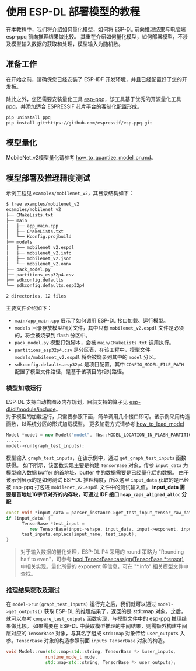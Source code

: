 # 使用 ESP-DL 部署模型的教程

在本教程中，我们将介绍如何量化模型，如何将 ESP-DL 前向推理结果与电脑端 esp-ppq 前向推理结果做比较。
其重在介绍如何量化模型，如何部署模型，不涉及模型输入数据的获取和处理，模型输入为随机数。

## 准备工作

在开始之前，请确保您已经安装了 ESP-IDF 开发环境，并且已经配置好了您的开发板。

除此之外，您还需要安装量化工具 [esp-ppq](https://github.com/espressif/esp-ppq)，该工具基于优秀的开源量化工具 [ppq](https://github.com/OpenPPL/ppq)，并添加适合 ESPRESSIF 芯片平台的客制化配置形成。

```bash
pip uninstall ppq
pip install git+https://github.com/espressif/esp-ppq.git
```

## 模型量化

MobileNet_v2模型量化请参考 [how_to_quantize_model_cn.md](./how_to_quantize_model_cn.md)。


## 模型部署及推理精度测试

示例工程见 `examples/mobilenet_v2`，其目录结构如下：

   ```bash
   $ tree examples/mobilenet_v2
   examples/mobilenet_v2
   ├── CMakeLists.txt
   ├── main
   │   ├── app_main.cpp
   │   ├── CMakeLists.txt
   │   └── Kconfig.projbuild
   ├── models
   │   ├── mobilenet_v2.espdl
   │   ├── mobilenet_v2.info
   │   ├── mobilenet_v2.json
   │   └── mobilenet_v2.onnx
   ├── pack_model.py
   ├── partitions_esp32p4.csv
   ├── sdkconfig.defaults
   └── sdkconfig.defaults.esp32p4

   2 directories, 12 files
   ```

主要文件介绍如下：
- `main/app_main.cpp` 展示了如何调用 ESP-DL 接口加载、运行模型。
- `models` 目录存放模型相关文件，其中只有 `mobilenet_v2.espdl` 文件是必须的，将会被烧录到 flash 分区中。
- `pack_model.py` 模型打包脚本，会被 `main/CMakeLists.txt` 调用执行。
- `partitions_esp32p4.csv` 是分区表，在该工程中，模型文件 `models/mobilenet_v2.espdl` 将会被烧录到其中的 `model` 分区。
- `sdkconfig.defaults.esp32p4` 是项目配置，其中 `CONFIG_MODEL_FILE_PATH` 配置了模型文件路径，是基于该项目的相对路径。


### 模型加载运行

ESP-DL 支持自动构图及内存规划，目前支持的算子见 [esp-dl/dl/module/include](../esp-dl/dl/module/include)。  
对于模型的加载运行，只需要参照下面，简单调用几个接口即可。该示例采用构造函数，以系统分区的形式加载模型。
更多加载方式请参考 [how_to_load_model](how_to_load_model_cn.md)

   ```cpp
   Model *model = new Model("model", fbs::MODEL_LOCATION_IN_FLASH_PARTITION);
   ......
   model->run(graph_test_inputs);
   ```

模型输入 `graph_test_inputs`，在该示例中，通过 `get_graph_test_inputs` 函数获得。
如下所示，该函数实现主要是构建 `TensorBase` 对象，传参 `input_data` 为模型输入数据 buffer 的首地址，buffer 中的数据需要是已经量化后的数据。
由于该示例展示的是如何测试 ESP-DL 推理精度，所以这里 `input_data` 获取的是已经被 esp-ppq 打包进 `mobilenet_v2.espdl` 文件中的测试输入值。
**input_data 需要是首地址16字节对齐的内存块，可通过 IDF 接口 `heap_caps_aligned_alloc` 分配**

   ```cpp
   const void *input_data = parser_instance->get_test_input_tensor_raw_data(input_name);
   if (input_data) {
         TensorBase *test_input =
            new TensorBase(input->shape, input_data, input->exponent, input->dtype, false, MALLOC_CAP_SPIRAM);
         test_inputs.emplace(input_name, test_input);
   }
   ```

> 对于输入数据的量化处理，ESP-DL P4 采用的 round 策略为 "Rounding half to even"，可参考 [bool TensorBase::assign(TensorBase *tensor)](../esp-dl/dl/tensor/src/dl_tensor_base.cpp) 中相关实现。量化所需的 exponent 等信息，可在 "*.info" 相关模型文件中查找。


### 推理结果获取及测试

在 `model->run(graph_test_inputs)` 运行完之后，我们就可以通过 `model->get_outputs()` 获取 ESP-DL 的推理结果了，返回的是 std::map 对象。之后，就可以参考 `compare_test_outputs` 函数实现，与模型文件中的 esp-ppq 推理结果做比较。
如果需要在 ESP-DL 中获取模型推理的中间结果，则需额外构建中间层对应的 `TensorBase` 对象，与其名字组成 `std::map` 对象传给 `user_outputs` 入参。`TensorBase` 对象的构造参照前面 `inputs TensorBase` 对象的构造。
   ```cpp
   void Model::run(std::map<std::string, TensorBase *> &user_inputs,
                  runtime_mode_t mode,
                  std::map<std::string, TensorBase *> user_outputs);
   ```

